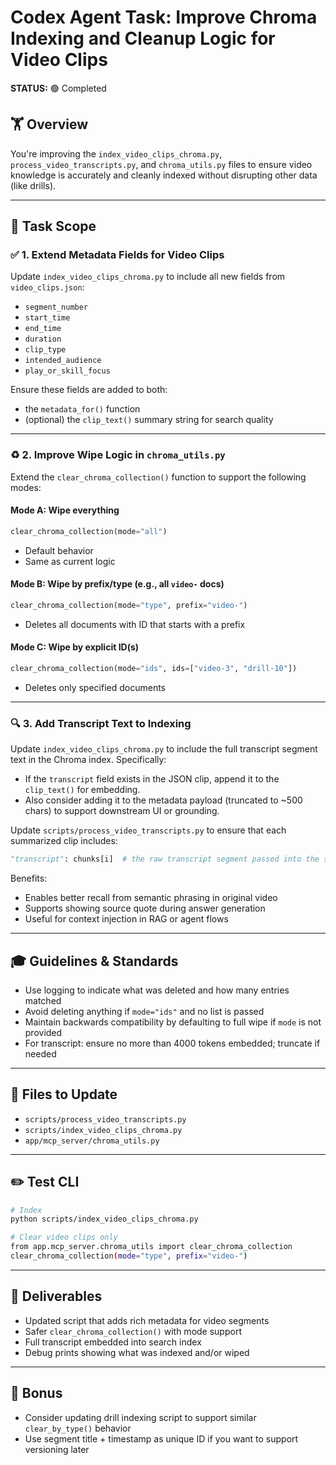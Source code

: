 # Codex Agent Task: Improve Chroma Indexing and Cleanup Logic for Video Clips

**STATUS:** 🟢 Completed

## 🏋️ Overview

You're improving the `index_video_clips_chroma.py`, `process_video_transcripts.py`, and `chroma_utils.py` files to ensure video knowledge is accurately and cleanly indexed without disrupting other data (like drills).

---

## 📄 Task Scope

### ✅ 1. **Extend Metadata Fields for Video Clips**

Update `index_video_clips_chroma.py` to include all new fields from `video_clips.json`:

* `segment_number`
* `start_time`
* `end_time`
* `duration`
* `clip_type`
* `intended_audience`
* `play_or_skill_focus`

Ensure these fields are added to both:

* the `metadata_for()` function
* (optional) the `clip_text()` summary string for search quality

---

### ♻️ 2. **Improve Wipe Logic in `chroma_utils.py`**

Extend the `clear_chroma_collection()` function to support the following modes:

#### Mode A: Wipe everything

```python
clear_chroma_collection(mode="all")
```

* Default behavior
* Same as current logic

#### Mode B: Wipe by prefix/type (e.g., all `video-` docs)

```python
clear_chroma_collection(mode="type", prefix="video-")
```

* Deletes all documents with ID that starts with a prefix

#### Mode C: Wipe by explicit ID(s)

```python
clear_chroma_collection(mode="ids", ids=["video-3", "drill-10"])
```

* Deletes only specified documents

---

### 🔍 3. **Add Transcript Text to Indexing**

Update `index_video_clips_chroma.py` to include the full transcript segment text in the Chroma index. Specifically:

* If the `transcript` field exists in the JSON clip, append it to the `clip_text()` for embedding.
* Also consider adding it to the metadata payload (truncated to \~500 chars) to support downstream UI or grounding.

Update `scripts/process_video_transcripts.py` to ensure that each summarized clip includes:

```python
"transcript": chunks[i]  # the raw transcript segment passed into the summarizer
```

Benefits:

* Enables better recall from semantic phrasing in original video
* Supports showing source quote during answer generation
* Useful for context injection in RAG or agent flows

---

## 🎓 Guidelines & Standards

* Use logging to indicate what was deleted and how many entries matched
* Avoid deleting anything if `mode="ids"` and no list is passed
* Maintain backwards compatibility by defaulting to full wipe if `mode` is not provided
* For transcript: ensure no more than 4000 tokens embedded; truncate if needed

---

## 📄 Files to Update

* `scripts/process_video_transcripts.py`
* `scripts/index_video_clips_chroma.py`
* `app/mcp_server/chroma_utils.py`

---

## ✏️ Test CLI

```bash
# Index
python scripts/index_video_clips_chroma.py

# Clear video clips only
from app.mcp_server.chroma_utils import clear_chroma_collection
clear_chroma_collection(mode="type", prefix="video-")
```

---

## 📃 Deliverables

* Updated script that adds rich metadata for video segments
* Safer `clear_chroma_collection()` with mode support
* Full transcript embedded into search index
* Debug prints showing what was indexed and/or wiped

---

## 🌟 Bonus

* Consider updating drill indexing script to support similar `clear_by_type()` behavior
* Use segment title + timestamp as unique ID if you want to support versioning later
